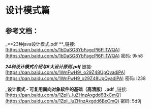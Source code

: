 # 设计模式篇

## 参考文档：

_**23种java设计模式.pdf   **_链接: [https://pan.baidu.com/s/1bDaSG8YbFagcPl6Fll1WQA](https://pan.baidu.com/s/1bDaSG8YbFagcPl6Fll1WQA) 密码: 9kh8

_**24种设计模式介绍与6大设计原则.pdf**_   链接: [https://pan.baidu.com/s/1WnFwH9\_o29Z48UpQyadiPA](https://pan.baidu.com/s/1WnFwH9_o29Z48UpQyadiPA) 密码: i238

_**设计模式 - 可复用面向对象软件的基础（高清版）.pdf** _链接: [https://pan.baidu.com/s/1Zpli\_luZHnzAxgdd6BxCmQ](https://pan.baidu.com/s/1Zpli_luZHnzAxgdd6BxCmQ) 密码: 5d9j

